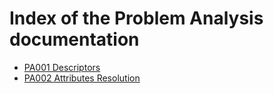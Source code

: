 # Index of the Problem Analysis documentation

* [PA001 Descriptors](./PA001_Descriptors/PA001_Descriptors.md)
* [PA002 Attributes Resolution](./PA002_Attributes_Resolution/PA002_Attributes_Resolution.md)
